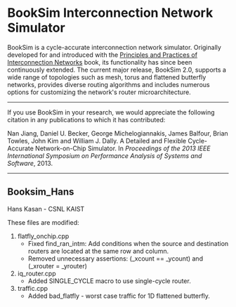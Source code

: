BookSim Interconnection Network Simulator
=========================================

BookSim is a cycle-accurate interconnection network simulator.
Originally developed for and introduced with the [Principles and Practices of Interconnection Networks](http://cva.stanford.edu/books/ppin/) book, its functionality has since been continuously extended.
The current major release, BookSim 2.0, supports a wide range of topologies such as mesh, torus and flattened butterfly networks, provides diverse routing algorithms and includes numerous options for customizing the network's router microarchitecture.

---

If you use BookSim in your research, we would appreciate the following citation in any publications to which it has contributed:

Nan Jiang, Daniel U. Becker, George Michelogiannakis, James Balfour, Brian Towles, John Kim and William J. Dally. A Detailed and Flexible Cycle-Accurate Network-on-Chip Simulator. In *Proceedings of the 2013 IEEE International Symposium on Performance Analysis of Systems and Software*, 2013.


---

## Booksim_Hans
Hans Kasan - CSNL KAIST

These files are modified:
1. flatfly_onchip.cpp
    - Fixed find_ran_intm: Add conditions when the source and destination routers are located at the same row and column.
    - Removed unnecessary assertions: (_xcount == _ycount) and (_xrouter = _yrouter)
2. iq_router.cpp
    - Added SINGLE_CYCLE macro to use single-cycle router.
3. traffic.cpp
    - Added bad_flatfly - worst case traffic for 1D flattened butterfly.
